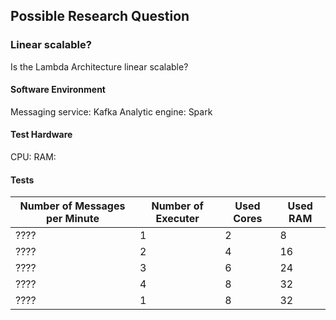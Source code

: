 ## Possible Research Question

### Linear scalable?

Is the Lambda Architecture linear scalable?

#### Software Environment

Messaging service: Kafka
Analytic engine: Spark

#### Test Hardware

CPU:
RAM:

#### Tests

| Number of Messages per Minute | Number of Executer | Used Cores | Used RAM |
|-------------------------------|--------------------|------------|----------|
| ????                          | 1                  | 2          | 8        |
| ????                          | 2                  | 4          | 16       |
| ????                          | 3                  | 6          | 24       |
| ????                          | 4                  | 8          | 32       |
| ????                          | 1                  | 8          | 32       |
